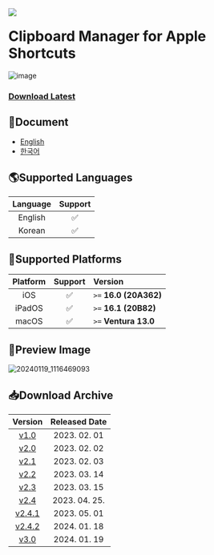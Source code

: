 <img align=left src="https://hits.seeyoufarm.com/api/count/incr/badge.svg?url=https%3A%2F%2Fgithub.com%2FEliF-Lee%2FEliF-Lee&count_bg=%23000000&title_bg=%23000000&icon=github.svg&icon_color=%23FFFFFF&title=Github&edge_flat=false" />

# Clipboard Manager for Apple Shortcuts
![image](https://user-images.githubusercontent.com/66173558/225175694-1491bf36-02d5-4ed2-9c7b-739e02e8857a.png)


### [Download Latest](https://github.com/Clipboard-Manager/Clipboard-Manager/releases/latest)


## 📝Document
- [English](https://github.com/otlus/Clipboard-Manager/blob/main/Docs/Document_EN.md)
- [한국어](https://github.com/otlus/Clipboard-Manager/blob/main/Docs/Document_KR.md)


## 🌎Supported Languages

| Language |  Support |
|:------:|:------:|
| English | ✅ |
| Korean | ✅ |


## 📱Supported Platforms

| Platform | Support | Version |
|:------:|:--------:|:---------|
| iOS | ✅ | `>=` **16.0 (20A362)** |
| iPadOS | ✅ | `>=` **16.1 (20B82)** |
| macOS | ✅ | `>=` **Ventura 13.0** |


## 📌Preview Image

![20240119_1116469093](https://github.com/otlus/Clipboard-Manager/assets/66173558/c11f23ec-faf3-419c-a605-c00e8a23fa7c)


## 📥Download Archive

| Version | Released Date |
| :-------------: | :-------------: |
| [v1.0](https://github.com/otlus/Clipboard-Manager/releases/tag/v1.0) | 2023. 02. 01 |
| [v2.0](https://github.com/otlus/Clipboard-Manager/releases/tag/v2.0) | 2023. 02. 02 |
| [v2.1](https://github.com/otlus/Clipboard-Manager/releases/tag/v2.1) | 2023. 02. 03 |
| [v2.2](https://github.com/otlus/Clipboard-Manager/releases/tag/v2.2) | 2023. 03. 14 |
| [v2.3](https://github.com/otlus/Clipboard-Manager/releases/tag/v2.3) | 2023. 03. 15 |
| [v2.4](https://github.com/otlus/Clipboard-Manager/releases/tag/v2.4) | 2023. 04. 25. |
| [v2.4.1](https://github.com/otlus/Clipboard-Manager/releases/tag/v2.4.1) | 2023. 05. 01 |
| [v2.4.2](https://github.com/otlus/Clipboard-Manager/releases/tag/v2.4.2) | 2024. 01. 18 |
| [v3.0](https://github.com/otlus/Clipboard-Manager/releases/tag/v3.0) | 2024. 01. 19 |
